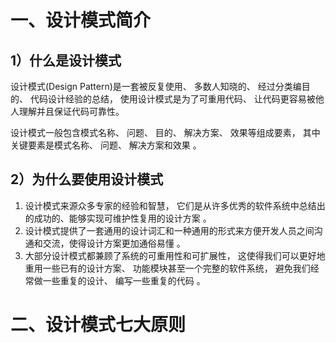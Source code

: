 # 一、设计模式简介

## 1）什么是设计模式

设计模式(Design Pattern)是一套被反复使用、 多数人知晓的、 经过分类编目的、 代码设计经验的总结， 使用设计模式是为了可重用代码、 让代码更容易被他人理解并且保证代码可靠性。  

设计模式一般包含模式名称、 问题、 目的、 解决方案、 效果等组成要素， 其中关键要素是模式名称、 问题、 解决方案和效果 。

## 2）为什么要使用设计模式

1. 设计模式来源众多专家的经验和智慧， 它们是从许多优秀的软件系统中总结出的成功的、能够实现可维护性复用的设计方案 。
2. 设计模式提供了一套通用的设计词汇和一种通用的形式来方便开发人员之间沟通和交流，使得设计方案更加通俗易懂 。
3. 大部分设计模式都兼顾了系统的可重用性和可扩展性， 这使得我们可以更好地重用一些已有的设计方案、 功能模块甚至一个完整的软件系统， 避免我们经常做一些重复的设计、 编写一些重复的代码 。



# 二、设计模式七大原则



